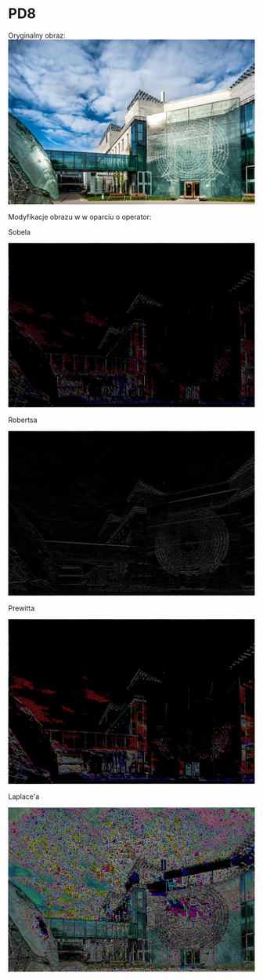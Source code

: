 # PD8

Oryginalny obraz:
![ORYGINALNY](https://github.com/Prestige545/PD8/blob/main/Obraz.jpg?raw=true)

Modyfikacje obrazu w w oparciu o operator:

Sobela

![SOBEL](https://github.com/Prestige545/PD8/blob/main/Sobel.jpg?raw=true)

Robertsa

![ROBERTS](https://github.com/Prestige545/PD8/blob/main/Roberts.jpg?raw=true)

Prewitta

![PREWITT](https://github.com/Prestige545/PD8/blob/main/Prewitt.jpg?raw=true)

Laplace'a

![LAPLACE](https://github.com/Prestige545/PD8/blob/main/Laplace.jpg?raw=true)
